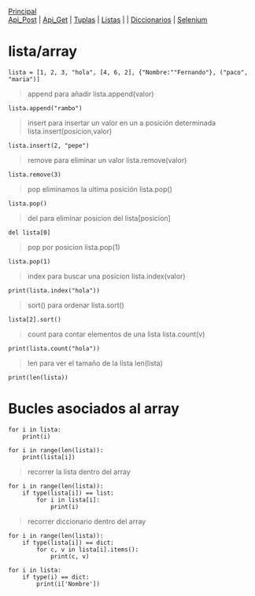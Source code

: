 [Principal](../README.md)<br/>
[Api_Post](READMEPOST.md) | [Api_Get](READMEGET.md)  | [Tuplas](READMETupleSet.md) | [Listas](READMELIST.md) | | [Diccionarios](READMEDIC.md) | [Selenium](../Selenium/README.md)
# lista/array
    lista = [1, 2, 3, "hola", [4, 6, 2], {"Nombre:""Fernando"}, ("paco", "maria")]
> append para añadir lista.append(valor)

    lista.append("rambo")

> insert para insertar un valor en un a posición determinada lista.insert(posicion,valor)

    lista.insert(2, "pepe")

> remove para eliminar un valor lista.remove(valor)

    lista.remove(3)

> pop eliminamos la ultima posición lista.pop()

    lista.pop()

> del para eliminar posicion del lista[posicion]

    del lista[0]
> pop por posicion lista.pop(1)

    lista.pop(1)

> index para buscar una posicion lista.index(valor)

    print(lista.index("hola"))
> sort() para ordenar lista.sort()

    lista[2].sort()

> count para contar elementos de una lista lista.count(v)

    print(lista.count("hola"))

> len para ver el tamaño de la lista len(lista)

    print(len(lista))

# Bucles asociados al array

    for i in lista:
        print(i)

    for i in range(len(lista)):
        print(lista[i])

> recorrer la lista dentro del array
 
    for i in range(len(lista)):
        if type(lista[i]) == list:
            for i in lista[i]:
                print(i)

> recorrer diccionario dentro del array

    for i in range(len(lista)):
        if type(lista[i]) == dict:
            for c, v in lista[i].items():
                print(c, v)
            
    for i in lista:
        if type(i) == dict:
            print(i['Nombre'])